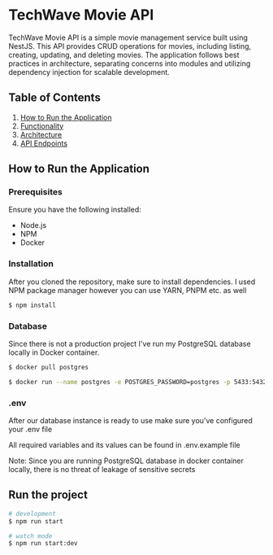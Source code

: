 # TechWave Movie API

TechWave Movie API is a simple movie management service built using NestJS. This API provides CRUD operations for movies, including listing, creating, updating, and deleting movies. The application follows best practices in architecture, separating concerns into modules and utilizing dependency injection for scalable development.

## Table of Contents

1. [How to Run the Application](#how-to-run-the-application)
2. [Functionality](#functionality)
3. [Architecture](#architecture)
4. [API Endpoints](#api-endpoints)

## How to Run the Application

### Prerequisites

Ensure you have the following installed:

- Node.js
- NPM
- Docker

### Installation

After you cloned the repository, make sure to install dependencies. I used NPM package manager however you can use YARN, PNPM etc. as well

```bash
$ npm install
```

### Database

Since there is not a production project I've run my PostgreSQL database locally in Docker container.

```bash
$ docker pull postgres

$ docker run --name postgres -e POSTGRES_PASSWORD=postgres -p 5433:5432 -d postgres
```

### .env

After our database instance is ready to use make sure you've configured your .env file

All required variables and its values can be found in .env.example file

Note: Since you are running PostgreSQL database in docker container locally, there is no threat of leakage of sensitive secrets

## Run the project

```bash
# development
$ npm run start

# watch mode
$ npm run start:dev

```
